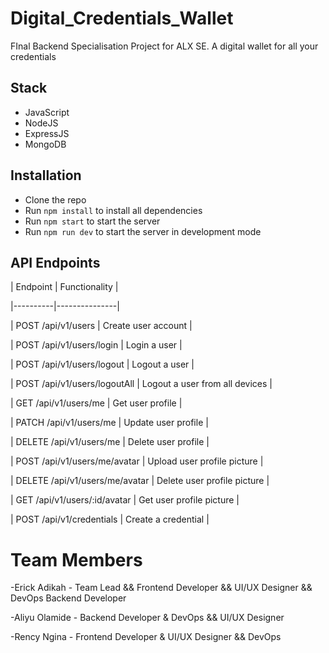 # Digital_Credentials_Wallet

FInal Backend Specialisation Project for ALX SE. A digital wallet for all your credentials

## Stack

- JavaScript
- NodeJS
- ExpressJS
- MongoDB

## Installation

- Clone the repo
- Run `npm install` to install all dependencies
- Run `npm start` to start the server
- Run `npm run dev` to start the server in development mode

## API Endpoints

| Endpoint | Functionality |

|----------|---------------|

| POST /api/v1/users | Create user account |

| POST /api/v1/users/login | Login a user |

| POST /api/v1/users/logout | Logout a user |

| POST /api/v1/users/logoutAll | Logout a user from all devices |

| GET /api/v1/users/me | Get user profile |

| PATCH /api/v1/users/me | Update user profile |

| DELETE /api/v1/users/me | Delete user profile |

| POST /api/v1/users/me/avatar | Upload user profile picture |

| DELETE /api/v1/users/me/avatar | Delete user profile picture |

| GET /api/v1/users/:id/avatar | Get user profile picture |

| POST /api/v1/credentials | Create a credential |

# Team Members

-Erick Adikah - Team Lead && Frontend Developer && UI/UX Designer && DevOps Backend Developer

-Aliyu Olamide - Backend Developer & DevOps && UI/UX Designer

-Rency Ngina - Frontend Developer & UI/UX Designer && DevOps


